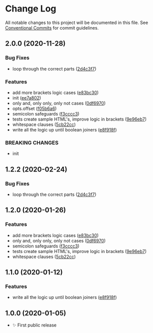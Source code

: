 # Change Log

All notable changes to this project will be documented in this file.
See [Conventional Commits](https://conventionalcommits.org) for commit guidelines.

## 2.0.0 (2020-11-28)

### Bug Fixes

- loop through the correct parts ([2d4c3f7](https://git.sr.ht/~royston/codsen/commits/2d4c3f750032e694b7cff56839eab522989023d5))

### Features

- add more brackets logic cases ([e83bc30](https://git.sr.ht/~royston/codsen/commits/e83bc301da7c9a9cf406a13f7bd4993d9b268a4b))
- init ([ee7a802](https://git.sr.ht/~royston/codsen/commits/ee7a802041c89cdc30dfb058a3858672df8ba7a4))
- only and, only only, only not cases ([0df6970](https://git.sr.ht/~royston/codsen/commits/0df697077ff938c59a5aac17faa05cd4f6bb93fe))
- opts.offset ([f05b6a6](https://git.sr.ht/~royston/codsen/commits/f05b6a6579a20e8607f1a22936d0632917201e59))
- semicolon safeguards ([f3cccc3](https://git.sr.ht/~royston/codsen/commits/f3cccc3f23dce2aad8a8cb57d4836301e71efe69))
- tests create sample HTML's, improve logic in brackets ([9e96eb7](https://git.sr.ht/~royston/codsen/commits/9e96eb7286df5a67012be3916c48c3043017938c))
- whitespace clauses ([5cb22cc](https://git.sr.ht/~royston/codsen/commits/5cb22cc4c91d478568fd3b7919f6e2f5ea8eedfc))
- write all the logic up until boolean joiners ([e8f918f](https://git.sr.ht/~royston/codsen/commits/e8f918fa86eab81cb12277b2d86c5e9d5d7b6646))

### BREAKING CHANGES

- init

## 1.2.2 (2020-02-24)

### Bug Fixes

- loop through the correct parts ([2d4c3f7](https://gitlab.com/codsen/codsen/commit/2d4c3f750032e694b7cff56839eab522989023d5))

## 1.2.0 (2020-01-26)

### Features

- add more brackets logic cases ([e83bc30](https://gitlab.com/codsen/codsen/commit/e83bc301da7c9a9cf406a13f7bd4993d9b268a4b))
- only and, only only, only not cases ([0df6970](https://gitlab.com/codsen/codsen/commit/0df697077ff938c59a5aac17faa05cd4f6bb93fe))
- semicolon safeguards ([f3cccc3](https://gitlab.com/codsen/codsen/commit/f3cccc3f23dce2aad8a8cb57d4836301e71efe69))
- tests create sample HTML's, improve logic in brackets ([9e96eb7](https://gitlab.com/codsen/codsen/commit/9e96eb7286df5a67012be3916c48c3043017938c))
- whitespace clauses ([5cb22cc](https://gitlab.com/codsen/codsen/commit/5cb22cc4c91d478568fd3b7919f6e2f5ea8eedfc))

## 1.1.0 (2020-01-12)

### Features

- write all the logic up until boolean joiners ([e8f918f](https://gitlab.com/codsen/codsen/commit/e8f918fa86eab81cb12277b2d86c5e9d5d7b6646))

## 1.0.0 (2020-01-05)

- ✨ First public release
